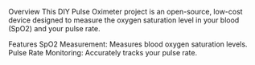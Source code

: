Overview
This DIY Pulse Oximeter project is an open-source, low-cost device designed to measure the oxygen saturation level in your blood (SpO2) and your pulse rate. 

Features
SpO2 Measurement: Measures blood oxygen saturation levels.
Pulse Rate Monitoring: Accurately tracks your pulse rate.
